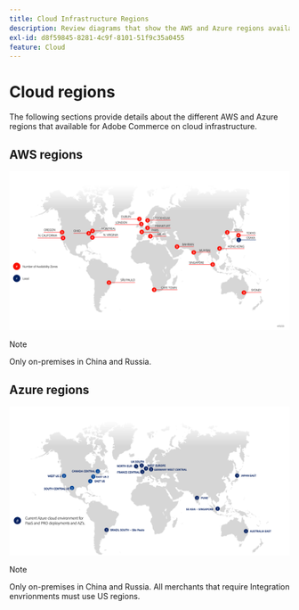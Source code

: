 ```yaml
---
title: Cloud Infrastructure Regions
description: Review diagrams that show the AWS and Azure regions available for Adobe Commerce.
exl-id: d8f59845-8281-4c9f-8101-51f9c35a0455
feature: Cloud
---
```

# Cloud regions

The following sections provide details about the different AWS and Azure regions that available for Adobe Commerce on cloud infrastructure.

## AWS regions

![Diagram showing AWS regions](../../../assets/playbooks/aws-regions.png)

>[!NOTE]
>
> Only on-premises in China and Russia.

## Azure regions

![Diagram showing Azure regions](../../../assets/playbooks/azure-regions.png)

>[!NOTE]
>
> Only on-premises in China and Russia. All merchants that require Integration envrionments must use US regions.
